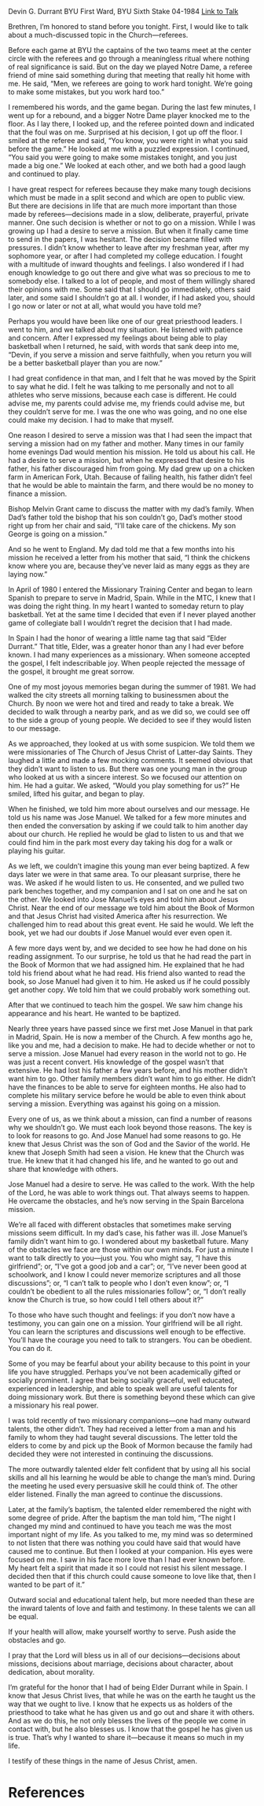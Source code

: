 Devin G. Durrant
BYU First Ward, BYU Sixth Stake
04-1984
[Link to Talk](https://www.churchofjesuschrist.org/study/general-conference/1984/04/missions-only-you-can-decide?lang=eng)

Brethren, I’m honored to stand before you tonight. First, I would like to talk about a much-discussed topic in the Church—referees.

Before each game at BYU the captains of the two teams meet at the center circle with the referees and go through a meaningless ritual where nothing of real significance is said. But on the day we played Notre Dame, a referee friend of mine said something during that meeting that really hit home with me. He said, “Men, we referees are going to work hard tonight. We’re going to make some mistakes, but you work hard too.”

I remembered his words, and the game began. During the last few minutes, I went up for a rebound, and a bigger Notre Dame player knocked me to the floor. As I lay there, I looked up, and the referee pointed down and indicated that the foul was on me. Surprised at his decision, I got up off the floor. I smiled at the referee and said, “You know, you were right in what you said before the game.” He looked at me with a puzzled expression. I continued, “You said you were going to make some mistakes tonight, and you just made a big one.” We looked at each other, and we both had a good laugh and continued to play.

I have great respect for referees because they make many tough decisions which must be made in a split second and which are open to public view. But there are decisions in life that are much more important than those made by referees—decisions made in a slow, deliberate, prayerful, private manner. One such decision is whether or not to go on a mission. While I was growing up I had a desire to serve a mission. But when it finally came time to send in the papers, I was hesitant. The decision became filled with pressures. I didn’t know whether to leave after my freshman year, after my sophomore year, or after I had completed my college education. I fought with a multitude of inward thoughts and feelings. I also wondered if I had enough knowledge to go out there and give what was so precious to me to somebody else. I talked to a lot of people, and most of them willingly shared their opinions with me. Some said that I should go immediately, others said later, and some said I shouldn’t go at all. I wonder, if I had asked you, should I go now or later or not at all, what would you have told me?

Perhaps you would have been like one of our great priesthood leaders. I went to him, and we talked about my situation. He listened with patience and concern. After I expressed my feelings about being able to play basketball when I returned, he said, with words that sank deep into me, “Devin, if you serve a mission and serve faithfully, when you return you will be a better basketball player than you are now.”

I had great confidence in that man, and I felt that he was moved by the Spirit to say what he did. I felt he was talking to me personally and not to all athletes who serve missions, because each case is different. He could advise me, my parents could advise me, my friends could advise me, but they couldn’t serve for me. I was the one who was going, and no one else could make my decision. I had to make that myself.

One reason I desired to serve a mission was that I had seen the impact that serving a mission had on my father and mother. Many times in our family home evenings Dad would mention his mission. He told us about his call. He had a desire to serve a mission, but when he expressed that desire to his father, his father discouraged him from going. My dad grew up on a chicken farm in American Fork, Utah. Because of failing health, his father didn’t feel that he would be able to maintain the farm, and there would be no money to finance a mission.

Bishop Melvin Grant came to discuss the matter with my dad’s family. When Dad’s father told the bishop that his son couldn’t go, Dad’s mother stood right up from her chair and said, “I’ll take care of the chickens. My son George is going on a mission.”

And so he went to England. My dad told me that a few months into his mission he received a letter from his mother that said, “I think the chickens know where you are, because they’ve never laid as many eggs as they are laying now.”

In April of 1980 I entered the Missionary Training Center and began to learn Spanish to prepare to serve in Madrid, Spain. While in the MTC, I knew that I was doing the right thing. In my heart I wanted to someday return to play basketball. Yet at the same time I decided that even if I never played another game of collegiate ball I wouldn’t regret the decision that I had made.

In Spain I had the honor of wearing a little name tag that said “Elder Durrant.” That title, Elder, was a greater honor than any I had ever before known. I had many experiences as a missionary. When someone accepted the gospel, I felt indescribable joy. When people rejected the message of the gospel, it brought me great sorrow.

One of my most joyous memories began during the summer of 1981. We had walked the city streets all morning talking to businessmen about the Church. By noon we were hot and tired and ready to take a break. We decided to walk through a nearby park, and as we did so, we could see off to the side a group of young people. We decided to see if they would listen to our message.

As we approached, they looked at us with some suspicion. We told them we were missionaries of The Church of Jesus Christ of Latter-day Saints. They laughed a little and made a few mocking comments. It seemed obvious that they didn’t want to listen to us. But there was one young man in the group who looked at us with a sincere interest. So we focused our attention on him. He had a guitar. We asked, “Would you play something for us?” He smiled, lifted his guitar, and began to play.

When he finished, we told him more about ourselves and our message. He told us his name was Jose Manuel. We talked for a few more minutes and then ended the conversation by asking if we could talk to him another day about our church. He replied he would be glad to listen to us and that we could find him in the park most every day taking his dog for a walk or playing his guitar.

As we left, we couldn’t imagine this young man ever being baptized. A few days later we were in that same area. To our pleasant surprise, there he was. We asked if he would listen to us. He consented, and we pulled two park benches together, and my companion and I sat on one and he sat on the other. We looked into Jose Manuel’s eyes and told him about Jesus Christ. Near the end of our message we told him about the Book of Mormon and that Jesus Christ had visited America after his resurrection. We challenged him to read about this great event. He said he would. We left the book, yet we had our doubts if Jose Manuel would ever even open it.

A few more days went by, and we decided to see how he had done on his reading assignment. To our surprise, he told us that he had read the part in the Book of Mormon that we had assigned him. He explained that he had told his friend about what he had read. His friend also wanted to read the book, so Jose Manuel had given it to him. He asked us if he could possibly get another copy. We told him that we could probably work something out.

After that we continued to teach him the gospel. We saw him change his appearance and his heart. He wanted to be baptized.

Nearly three years have passed since we first met Jose Manuel in that park in Madrid, Spain. He is now a member of the Church. A few months ago he, like you and me, had a decision to make. He had to decide whether or not to serve a mission. Jose Manuel had every reason in the world not to go. He was just a recent convert. His knowledge of the gospel wasn’t that extensive. He had lost his father a few years before, and his mother didn’t want him to go. Other family members didn’t want him to go either. He didn’t have the finances to be able to serve for eighteen months. He also had to complete his military service before he would be able to even think about serving a mission. Everything was against his going on a mission.

Every one of us, as we think about a mission, can find a number of reasons why we shouldn’t go. We must each look beyond those reasons. The key is to look for reasons to go. And Jose Manuel had some reasons to go. He knew that Jesus Christ was the son of God and the Savior of the world. He knew that Joseph Smith had seen a vision. He knew that the Church was true. He knew that it had changed his life, and he wanted to go out and share that knowledge with others.

Jose Manuel had a desire to serve. He was called to the work. With the help of the Lord, he was able to work things out. That always seems to happen. He overcame the obstacles, and he’s now serving in the Spain Barcelona mission.

We’re all faced with different obstacles that sometimes make serving missions seem difficult. In my dad’s case, his father was ill. Jose Manuel’s family didn’t want him to go. I wondered about my basketball future. Many of the obstacles we face are those within our own minds. For just a minute I want to talk directly to you—just you. You who might say, “I have this girlfriend”; or, “I’ve got a good job and a car”; or, “I’ve never been good at schoolwork, and I know I could never memorize scriptures and all those discussions”; or, “I can’t talk to people who I don’t even know”; or, “I couldn’t be obedient to all the rules missionaries follow”; or, “I don’t really know the Church is true, so how could I tell others about it?”

To those who have such thought and feelings: if you don’t now have a testimony, you can gain one on a mission. Your girlfriend will be all right. You can learn the scriptures and discussions well enough to be effective. You’ll have the courage you need to talk to strangers. You can be obedient. You can do it.

Some of you may be fearful about your ability because to this point in your life you have struggled. Perhaps you’ve not been academically gifted or socially prominent. I agree that being socially graceful, well educated, experienced in leadership, and able to speak well are useful talents for doing missionary work. But there is something beyond these which can give a missionary his real power.

I was told recently of two missionary companions—one had many outward talents, the other didn’t. They had received a letter from a man and his family to whom they had taught several discussions. The letter told the elders to come by and pick up the Book of Mormon because the family had decided they were not interested in continuing the discussions.

The more outwardly talented elder felt confident that by using all his social skills and all his learning he would be able to change the man’s mind. During the meeting he used every persuasive skill he could think of. The other elder listened. Finally the man agreed to continue the discussions.

Later, at the family’s baptism, the talented elder remembered the night with some degree of pride. After the baptism the man told him, “The night I changed my mind and continued to have you teach me was the most important night of my life. As you talked to me, my mind was so determined to not listen that there was nothing you could have said that would have caused me to continue. But then I looked at your companion. His eyes were focused on me. I saw in his face more love than I had ever known before. My heart felt a spirit that made it so I could not resist his silent message. I decided then that if this church could cause someone to love like that, then I wanted to be part of it.”

Outward social and educational talent help, but more needed than these are the inward talents of love and faith and testimony. In these talents we can all be equal.

If your health will allow, make yourself worthy to serve. Push aside the obstacles and go.

I pray that the Lord will bless us in all of our decisions—decisions about missions, decisions about marriage, decisions about character, about dedication, about morality.

I’m grateful for the honor that I had of being Elder Durrant while in Spain. I know that Jesus Christ lives, that while he was on the earth he taught us the way that we ought to live. I know that he expects us as holders of the priesthood to take what he has given us and go out and share it with others. And as we do this, he not only blesses the lives of the people we come in contact with, but he also blesses us. I know that the gospel he has given us is true. That’s why I wanted to share it—because it means so much in my life.

I testify of these things in the name of Jesus Christ, amen.

# References
